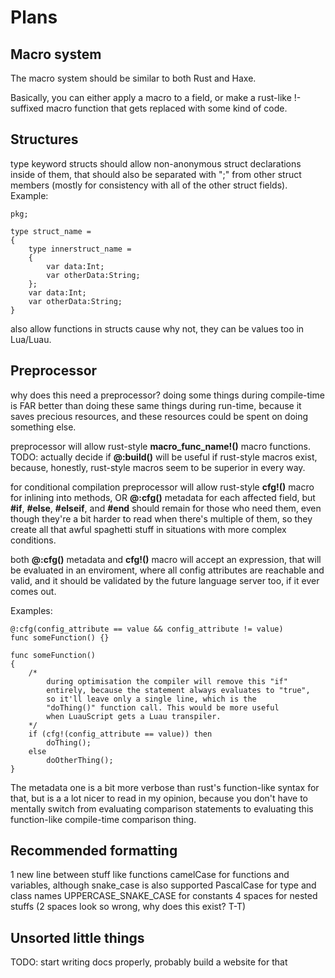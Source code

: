 # Plans

## Macro system

The macro system should be similar to both Rust and Haxe.

Basically, you can either apply a macro to a field, or make a rust-like !-suffixed macro function that gets replaced with some kind of code.

## Structures

type keyword structs should allow non-anonymous struct declarations inside of them, that should also be separated with ";" from other struct members (mostly for consistency with all of the other struct fields). Example:

``` unknown
pkg;

type struct_name =
{
    type innerstruct_name =
    {
        var data:Int;
        var otherData:String;
    };
    var data:Int;
    var otherData:String;
}
```

also allow functions in structs cause why not, they can be values too in Lua/Luau.

## Preprocessor

why does this need a preprocessor? doing some things during compile-time is FAR better than doing these same things during run-time, because it saves precious resources, and these resources could be spent on doing something else.

preprocessor will allow rust-style **macro_func_name!()** macro functions. TODO: actually decide if **@:build()** will be useful if rust-style macros exist, because, honestly, rust-style macros seem to be superior in every way.

for conditional compilation preprocessor will allow rust-style **cfg!()** macro for inlining into methods, OR **@:cfg()** metadata for each affected field, but **#if**, **#else**, **#elseif**, and **#end** should remain for those who need them, even though they're a bit harder to read when there's multiple of them, so they create all that awful spaghetti stuff in situations with more complex conditions.

both **@:cfg()** metadata and **cfg!()** macro will accept an expression, that will be evaluated in an enviroment, where all config attributes are reachable and valid, and it should be validated by the future language server too, if it ever comes out.

Examples:

``` unknown
@:cfg(config_attribute == value && config_attribute != value)
func someFunction() {}
```

``` unknown
func someFunction()
{
    /*
        during optimisation the compiler will remove this "if"
        entirely, because the statement always evaluates to "true",
        so it'll leave only a single line, which is the
        "doThing()" function call. This would be more useful
        when LuauScript gets a Luau transpiler.
    */
    if (cfg!(config_attribute == value)) then
        doThing();
    else
        doOtherThing();
}
```

The metadata one is a bit more verbose than rust's function-like syntax for that, but is a a lot nicer to read in my opinion, because you don't have to mentally switch from evaluating comparison statements to evaluating this function-like compile-time comparison thing.

## Recommended formatting

1 new line between stuff like functions
camelCase for functions and variables, although snake_case is also supported
PascalCase for type and class names
UPPERCASE_SNAKE_CASE for constants
4 spaces for nested stuffs (2 spaces look so wrong, why does this exist? T-T)

## Unsorted little things

TODO: start writing docs properly, probably build a website for that
